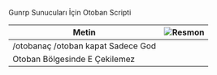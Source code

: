 Gunrp Sunucuları İçin Otoban Scripti

| Metin                                 | ![Resmon](https://cdn.discordapp.com/attachments/1375827893040451715/1378031086763769917/image.png?ex=683b1ef5&is=6839cd75&hm=a1a796158cd035adcf4a04d5e1c0371373d4508c2cdf67098b93535345c72819) |
|--------------------------------------|--------------------------------------------------------------------------------------------------------------------------------------------------------------------|
| /otobanaç /otoban kapat Sadece God   |
| Otoban Bölgesinde E Çekilemez         |
